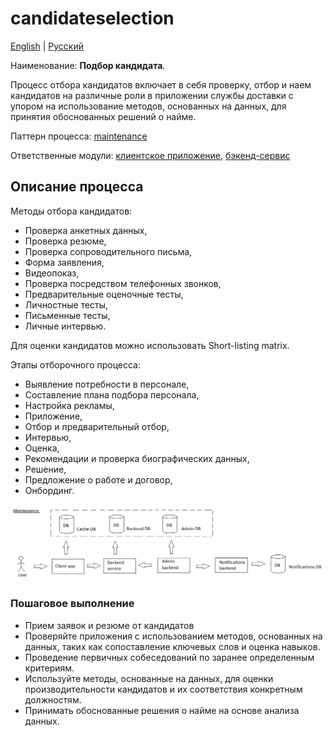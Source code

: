 # candidateselection

[English](candidateselection.md) | [Русский](candidateselection.ru.md)

Наименование: **Подбор кандидата**.

Процесс отбора кандидатов включает в себя проверку, отбор и наем кандидатов на различные роли в приложении службы доставки с упором на использование методов, основанных на данных, для принятия обоснованных решений о найме.

Паттерн процесса: [maintenance](../../processpatterns/maintenance.ru.md)

Ответственные модули: [клиентское приложение](../../frontend/hrclient.ru.md), [бэкенд-сервис](../../backend/hrbackend.ru.md)

## Описание процесса

Методы отбора кандидатов:
- Проверка анкетных данных,
- Проверка резюме,
- Проверка сопроводительного письма,
- Форма заявления,
- Видеопоказ,
- Проверка посредством телефонных звонков,
- Предварительные оценочные тесты,
- Личностные тесты,
- Письменные тесты,
- Личные интервью.

Для оценки кандидатов можно использовать Short-listing matrix.

Этапы отборочного процесса:
- Выявление потребности в персонале,
- Составление плана подбора персонала,
- Настройка рекламы,
- Приложение,
- Отбор и предварительный отбор,
- Интервью,
- Оценка,
- Рекомендации и проверка биографических данных,
- Решение,
- Предложение о работе и договор,
- Онбординг.

![maintenance_overall](../../img/processpatterns/maintenance_overall.png)

### Пошаговое выполнение

- Прием заявок и резюме от кандидатов
- Проверяйте приложения с использованием методов, основанных на данных, таких как сопоставление ключевых слов и оценка навыков.
- Проведение первичных собеседований по заранее определенным критериям.
- Используйте методы, основанные на данных, для оценки производительности кандидатов и их соответствия конкретным должностям.
- Принимать обоснованные решения о найме на основе анализа данных.
